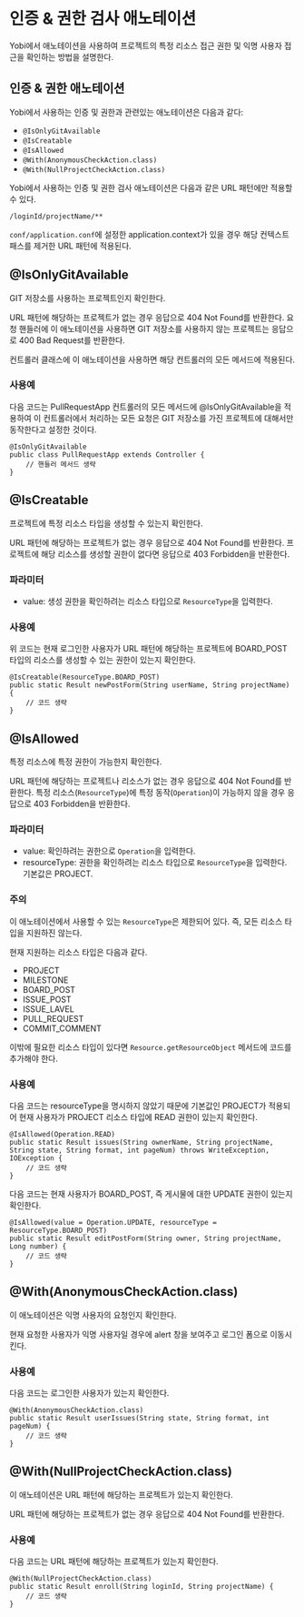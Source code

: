 # 인증 & 권한 검사 애노테이션

Yobi에서 애노테이션을 사용하여 프로젝트의 특정 리소스 접근 권한 및 익명 사용자 접근을 확인하는 방법을 설명한다.

## 인증 & 권한 애노테이션

Yobi에서 사용하는 인증 및 권한과 관련있는 애노테이션은 다음과 같다:

* `@IsOnlyGitAvailable`
* `@IsCreatable`
* `@IsAllowed`
* `@With(AnonymousCheckAction.class)`
* `@With(NullProjectCheckAction.class)`

Yobi에서 사용하는 인증 및 권한 검사 애노테이션은 다음과 같은 URL 패턴에만 적용할 수 있다.

`/loginId/projectName/**`

`conf/application.conf`에 설정한 application.context가 있을 경우 해당 컨텍스트 패스를 제거한 URL 패턴에 적용된다.

## @IsOnlyGitAvailable

GIT 저장소를 사용하는 프로젝트인지 확인한다.

URL 패턴에 해당하는 프로젝트가 없는 경우 응답으로 404 Not Found를 반환한다.
요청 핸들러에 이 애노테이션을 사용하면 GIT 저장소를 사용하지 않는 프로젝트는 응답으로 400 Bad Request를 반환한다.

컨트롤러 클래스에 이 애노테이션을 사용하면 해당 컨트롤러의 모든 메서드에 적용된다.

### 사용예

다음 코드는 PullRequestApp 컨트롤러의 모든 메서드에 @IsOnlyGitAvailable을 적용하여 이 컨트롤러에서 처리하는 모든 요청은 GIT 저장소를 가진 프로젝트에 대해서만 동작한다고 설정한 것이다.

```
@IsOnlyGitAvailable
public class PullRequestApp extends Controller {
    // 핸들러 메서드 생략
}
```

## @IsCreatable

프로젝트에 특정 리소스 타입을 생성할 수 있는지 확인한다.

URL 패턴에 해당하는 프로젝트가 없는 경우 응답으로 404 Not Found를 반환한다.
프로젝트에 해당 리소스를 생성할 권한이 없다면 응답으로 403 Forbidden을 반환한다.

### 파라미터

* value: 생성 권한을 확인하려는 리소스 타입으로 `ResourceType`을 입력한다.

### 사용예

위 코드는 현재 로그인한 사용자가 URL 패턴에 해당하는 프로젝트에 BOARD_POST 타입의 리소스를 생성할 수 있는 권한이 있는지 확인한다.

```
@IsCreatable(ResourceType.BOARD_POST)
public static Result newPostForm(String userName, String projectName) {
    // 코드 생략
}
```

## @IsAllowed

특정 리소스에 특정 권한이 가능한지 확인한다.

URL 패턴에 해당하는 프로젝트나 리소스가 없는 경우 응답으로 404 Not Found를 반환한다.
특정 리소스(`ResourceType`)에 특정 동작(`Operation`)이 가능하지 않을 경우 응답으로 403 Forbidden을 반환한다.

### 파라미터

* value: 확인하려는 권한으로 `Operation`을 입력한다.
* resourceType: 권한을 확인하려는 리소스 타입으로 `ResourceType`을 입력한다. 기본값은 PROJECT.

### 주의

이 애노테이션에서 사용할 수 있는 `ResourceType`은 제한되어 있다. 즉, 모든 리소스 타입을 지원하진 않는다.

현재 지원하는 리소스 타입은 다음과 같다.

* PROJECT
* MILESTONE
* BOARD_POST
* ISSUE_POST
* ISSUE_LAVEL
* PULL_REQUEST
* COMMIT_COMMENT

이밖에 필요한 리소스 타입이 있다면 `Resource.getResourceObject` 메서드에 코드를 추가해야 한다.

### 사용예


다음 코드는 resourceType을 명시하지 않았기 때문에 기본값인 PROJECT가 적용되어 현재 사용자가 PROJECT 리소스 타입에 READ 권한이 있는지 확인한다.

```
@IsAllowed(Operation.READ)
public static Result issues(String ownerName, String projectName, String state, String format, int pageNum) throws WriteException, IOException {
    // 코드 생략
}
```

다음 코드는 현재 사용자가 BOARD_POST, 즉 게시물에 대한 UPDATE 권한이 있는지 확인한다.

```
@IsAllowed(value = Operation.UPDATE, resourceType = ResourceType.BOARD_POST)
public static Result editPostForm(String owner, String projectName, Long number) {
    // 코드 생략
}
```

## @With(AnonymousCheckAction.class)

이 애노테이션은 익명 사용자의 요청인지 확인한다.

현재 요청한 사용자가 익명 사용자일 경우에 alert 창을 보여주고 로그인 폼으로 이동시킨다.

### 사용예

다음 코드는 로그인한 사용자가 있는지 확인한다.

```
@With(AnonymousCheckAction.class)
public static Result userIssues(String state, String format, int pageNum) {
    // 코드 생략
}
```

## @With(NullProjectCheckAction.class)

이 애노테이션은 URL 패턴에 해당하는 프로젝트가 있는지 확인한다.

URL 패턴에 해당하는 프로젝트가 없는 경우 응답으로 404 Not Found를 반환한다.

### 사용예

다음 코드는 URL 패턴에 해당하는 프로젝트가 있는지 확인한다.

```
@With(NullProjectCheckAction.class)
public static Result enroll(String loginId, String projectName) {
    // 코드 생략
}
```

